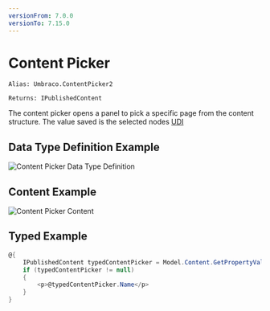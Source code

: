 ```yaml
---
versionFrom: 7.0.0
versionTo: 7.15.0
---
```


# Content Picker

`Alias: Umbraco.ContentPicker2`

`Returns: IPublishedContent`

The content picker opens a panel to pick a specific page from the content structure. The value saved is the selected nodes [UDI](../../../../../Reference/Querying/Udi.md "Learn more about UDI's")

## Data Type Definition Example

![Content Picker Data Type Definition](images/Content-Picker2-DataType.png)

## Content Example

![Content Picker Content](images/Content-Picker2-Content.png)

## Typed Example

```csharp
@{
    IPublishedContent typedContentPicker = Model.Content.GetPropertyValue<IPublishedContent>("featurePicker");
    if (typedContentPicker != null)
    {
        <p>@typedContentPicker.Name</p>
    }
}
```